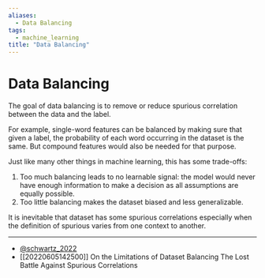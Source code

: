 ```yaml
---
aliases:
  - Data Balancing
tags:
  - machine_learning
title: "Data Balancing"
---
```


# Data Balancing

The goal of data balancing is to remove or reduce spurious correlation between the data and the label.

For example, single-word features can be balanced by making sure that given a label, the probability of each word occurring in the dataset is the same. But compound features would also be needed for that purpose.

Just like many other things in machine learning, this has some trade-offs:
1. Too much balancing leads to no learnable signal: the model would never have enough information to make a decision as all assumptions are equally possible.
2. Too little balancing makes the dataset biased and less generalizable.

It is inevitable that dataset has some spurious correlations especially when the definition of spurious varies from one context to another.

---
- [@schwartz_2022](zotero://select/items/@schwartz_2022)
- [[20220605142500]] On the Limitations of Dataset Balancing The Lost Battle Against Spurious Correlations